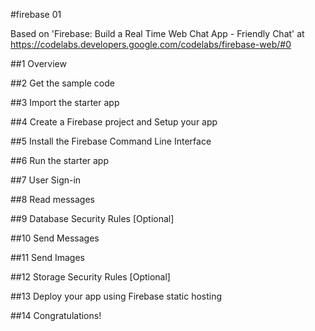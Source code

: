 #firebase 01

Based on 'Firebase: Build a Real Time Web Chat App - Friendly Chat' at https://codelabs.developers.google.com/codelabs/firebase-web/#0

##1 Overview


##2 Get the sample code


##3 Import the starter app


##4 Create a Firebase project and Setup your app


##5 Install the Firebase Command Line Interface


##6 Run the starter app


##7 User Sign-in


##8 Read messages


##9 Database Security Rules [Optional]


##10 Send Messages


##11 Send Images


##12 Storage Security Rules [Optional]


##13 Deploy your app using Firebase static hosting


##14 Congratulations!
